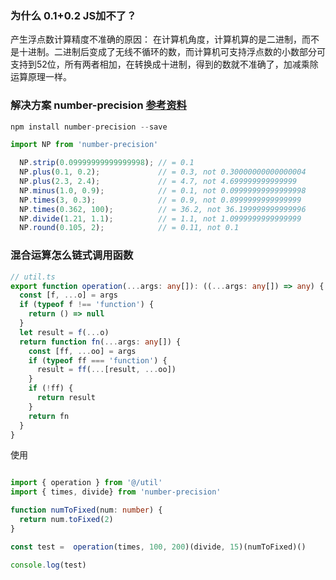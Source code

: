 ### 为什么 0.1+0.2 JS加不了？
产生浮点数计算精度不准确的原因： 在计算机角度，计算机算的是二进制，而不是十进制。二进制后变成了无线不循环的数，而计算机可支持浮点数的小数部分可支持到52位，所有两者相加，在转换成十进制，得到的数就不准确了，加减乘除运算原理一样。

### 解决方案 number-precision  [参考资料](https://github.com/nefe/number-precision)

```c++
npm install number-precision --save
```

```js
import NP from 'number-precision'

  NP.strip(0.09999999999999998); // = 0.1
  NP.plus(0.1, 0.2);             // = 0.3, not 0.30000000000000004
  NP.plus(2.3, 2.4);             // = 4.7, not 4.699999999999999
  NP.minus(1.0, 0.9);            // = 0.1, not 0.09999999999999998
  NP.times(3, 0.3);              // = 0.9, not 0.8999999999999999
  NP.times(0.362, 100);          // = 36.2, not 36.199999999999996
  NP.divide(1.21, 1.1);          // = 1.1, not 1.0999999999999999
  NP.round(0.105, 2);            // = 0.11, not 0.1
```

### 混合运算怎么链式调用函数
```ts
// util.ts
export function operation(...args: any[]): ((...args: any[]) => any) {
  const [f, ...o] = args
  if (typeof f !== 'function') {
    return () => null
  }
  let result = f(...o)
  return function fn(...args: any[]) {
    const [ff, ...oo] = args
    if (typeof ff === 'function') {
      result = ff(...[result, ...oo])
    }
    if (!ff) {
      return result
    }
    return fn
  }
}

```

使用
```ts

import { operation } from '@/util'
import { times, divide} from 'number-precision'

function numToFixed(num: number) {
  return num.toFixed(2)
}

const test =  operation(times, 100, 200)(divide, 15)(numToFixed)()

console.log(test)
```
